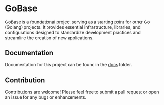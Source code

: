 # GoBase

GoBase is a foundational project serving as a starting point for other Go (Golang) projects. It provides essential infrastructure, libraries, and configurations designed to standardize development practices and streamline the creation of new applications.

## Documentation

Documentation for this project can be found in the [docs](./docs) folder.

## Contribution

Contributions are welcome! Please feel free to submit a pull request or open an issue for any bugs or enhancements.